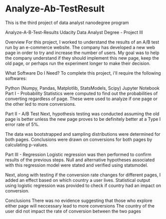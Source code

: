 # Analyze-Ab-TestResult
This is the third project of data analyst nanodegree program

Analyze-A-B-Test-Results
Udacity Data Analyst Degree - Project III

Overview
For this project, I worked to understand the results of an A/B test run by an e-commerce website. The company has developed a new web page in order to try and increase the number of users. My goal was to help the company understand if they should implement this new page, keep the old page, or perhaps run the experiment longer to make their decision.

What Software Do I Need?
To complete this project, i'll require the following softwares:

Python (Numpy, Pandas, Matplotlib, StatsModels, Scipy)
Jupyter Notebook
Part I - Probability
Statistics were computed to find out the probabilities of converting regardless of page. These were used to analyze if one page or the other led to more conversions.

Part II - A/B Test
Next, hypothesis testing was conducted assuming the old page is better unless the new page proves to be definitely better at a Type I error rate of 5%.

The data was bootstrapped and sampling distributions were determined for both pages. Conclusions were drawn on conversions for both pages by calculating p-values.

Part III - Regression
Logistic regression was then performed to confirm results of the previous steps. Null and alternative hypotheses associated with this regression model were stated and verified using statsmodel.

Next, along with testing if the conversion rate changes for different pages, I added an effect based on which country a user lives. Statistical output using logistic regression was provided to check if country had an impact on conversion.

Conclusions
There was no evidence suggesting that those who explore either page will neccessary lead to more conversions
The country of the user did not impact the rate of conversion between the two pages

